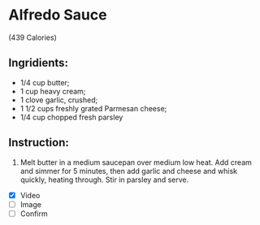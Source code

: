 # Alfredo Sauce  
(439 Calories)

## Ingridients:  
- 1/4 cup butter;  
- 1 cup heavy cream;  
- 1 clove garlic, crushed;  
- 1 1/2 cups freshly grated Parmesan cheese;  
- 1/4 cup chopped fresh parsley

## Instruction:  
1. Melt butter in a medium saucepan over medium low heat. Add cream and simmer 
for 5 minutes, then add garlic and cheese and whisk quickly, heating 
through. Stir in parsley and serve.


- [x] Video
- [ ] Image 
- [ ] Confirm 
